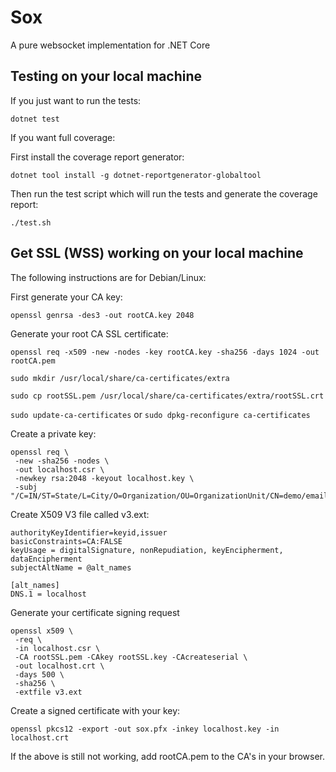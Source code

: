 # Sox

A pure websocket implementation for .NET Core

## Testing on your local machine

If you just want to run the tests:

`dotnet test`

If you want full coverage:

First install the coverage report generator:

`dotnet tool install -g dotnet-reportgenerator-globaltool`

Then run the test script which will run the tests and generate the coverage report:

`./test.sh`


## Get SSL (WSS) working on your local machine

The following instructions are for Debian/Linux:

First generate your CA key:

`openssl genrsa -des3 -out rootCA.key 2048`

Generate your root CA SSL certificate:

`openssl req -x509 -new -nodes -key rootCA.key -sha256 -days 1024 -out rootCA.pem`

`sudo mkdir /usr/local/share/ca-certificates/extra`

`sudo cp rootSSL.pem /usr/local/share/ca-certificates/extra/rootSSL.crt`

`sudo update-ca-certificates` or `sudo dpkg-reconfigure ca-certificates`

Create a private key:

```
openssl req \
 -new -sha256 -nodes \
 -out localhost.csr \
 -newkey rsa:2048 -keyout localhost.key \
 -subj "/C=IN/ST=State/L=City/O=Organization/OU=OrganizationUnit/CN=demo/emailAddress=demo@example.com"
```

Create X509 V3 file called v3.ext:
```
authorityKeyIdentifier=keyid,issuer
basicConstraints=CA:FALSE
keyUsage = digitalSignature, nonRepudiation, keyEncipherment, dataEncipherment
subjectAltName = @alt_names

[alt_names]
DNS.1 = localhost
```

Generate your certificate signing request
```
openssl x509 \
 -req \
 -in localhost.csr \
 -CA rootSSL.pem -CAkey rootSSL.key -CAcreateserial \
 -out localhost.crt \
 -days 500 \
 -sha256 \
 -extfile v3.ext
```


Create a signed certificate with your key:
```
openssl pkcs12 -export -out sox.pfx -inkey localhost.key -in localhost.crt
```

If the above is still not working, add rootCA.pem to the CA's in your browser.


